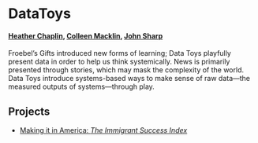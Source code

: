 # DataToys
#### [Heather Chaplin](https://twitter.com/heatherchaplin), [Colleen Macklin](https://twitter.com/colleenmacklin), [John Sharp](https://twitter.com/jofsharp)

Froebel’s Gifts introduced new forms of learning; Data Toys playfully present data in order to help us think systemically. News is primarily presented through stories, which may mask the complexity of the world. Data Toys introduce systems-based ways to make sense of raw data—the measured outputs of systems—through play.

## Projects

* [Making it in America: *The Immigrant Success Index*](https://github.com/patriciogonzalezvivo/DataToys/blob/master/Making_it_in_America/README.md)